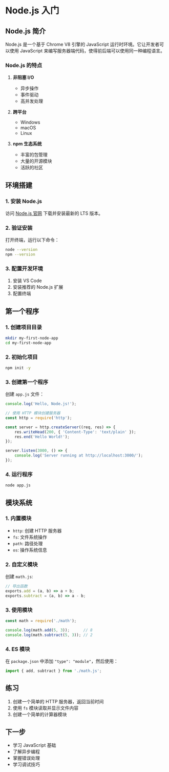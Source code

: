 # Node.js 入门

## Node.js 简介

Node.js 是一个基于 Chrome V8 引擎的 JavaScript 运行时环境。它让开发者可以使用 JavaScript 来编写服务器端代码，使得前后端可以使用同一种编程语言。

### Node.js 的特点

1. **非阻塞 I/O**
   - 异步操作
   - 事件驱动
   - 高并发处理

2. **跨平台**
   - Windows
   - macOS
   - Linux

3. **npm 生态系统**
   - 丰富的包管理
   - 大量的开源模块
   - 活跃的社区

## 环境搭建

### 1. 安装 Node.js

访问 [Node.js 官网](https://nodejs.org/) 下载并安装最新的 LTS 版本。

### 2. 验证安装

打开终端，运行以下命令：

```bash
node --version
npm --version
```

### 3. 配置开发环境

1. 安装 VS Code
2. 安装推荐的 Node.js 扩展
3. 配置终端

## 第一个程序

### 1. 创建项目目录

```bash
mkdir my-first-node-app
cd my-first-node-app
```

### 2. 初始化项目

```bash
npm init -y
```

### 3. 创建第一个程序

创建 `app.js` 文件：

```javascript
console.log('Hello, Node.js!');

// 使用 HTTP 模块创建服务器
const http = require('http');

const server = http.createServer((req, res) => {
    res.writeHead(200, { 'Content-Type': 'text/plain' });
    res.end('Hello World!');
});

server.listen(3000, () => {
    console.log('Server running at http://localhost:3000/');
});
```

### 4. 运行程序

```bash
node app.js
```

## 模块系统

### 1. 内置模块

- `http`: 创建 HTTP 服务器
- `fs`: 文件系统操作
- `path`: 路径处理
- `os`: 操作系统信息

### 2. 自定义模块

创建 `math.js`:

```javascript
// 导出函数
exports.add = (a, b) => a + b;
exports.subtract = (a, b) => a - b;
```

### 3. 使用模块

```javascript
const math = require('./math');

console.log(math.add(5, 3));      // 8
console.log(math.subtract(5, 3)); // 2
```

### 4. ES 模块

在 `package.json` 中添加 `"type": "module"`，然后使用：

```javascript
import { add, subtract } from './math.js';
```

## 练习

1. 创建一个简单的 HTTP 服务器，返回当前时间
2. 使用 `fs` 模块读取并显示文件内容
3. 创建一个简单的计算器模块

## 下一步

- 学习 JavaScript 基础
- 了解异步编程
- 掌握错误处理
- 学习调试技巧 
